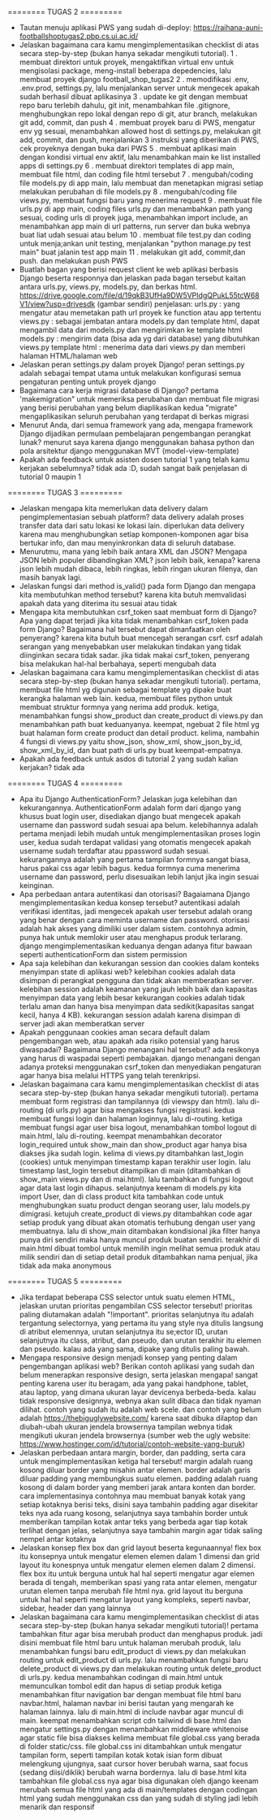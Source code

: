 ======== TUGAS 2 =========
- Tautan menuju aplikasi PWS yang sudah di-deploy: 
https://raihana-auni-footballshoptugas2.pbp.cs.ui.ac.id/
- Jelaskan bagaimana cara kamu mengimplementasikan checklist di atas secara step-by-step (bukan hanya sekadar mengikuti tutorial).
1 . membuat direktori untuk proyek, mengaktifkan virtual env untuk mengisolasi package, meng-install beberapa depedencies, lalu membuat proyek django football_shop_tugas2
2 . memodifikasi .env, .env.prod, settings.py, lalu menjalankan server untuk mengecek apakah sudah berhasil dibuat aplikasinya
3 . update ke git dengan membuat repo baru terlebih dahulu, git init, menambahkan file .gitignore, menghubungkan repo lokal dengan repo di git, atur branch, melakukan git add, commit, dan push
4 . membuat proyek baru di PWS, mengatur env yg sesuai, menambahkan allowed host di settings.py,  melakukan git add, commit, dan push, menjalankan 3 instruksi yang diberikan di PWS, cek proyeknya dengan buka dari PWS
5 . membuat aplikasi main dengan kondisi virtual env aktif, lalu menambahkan main ke list installed apps di settings.py
6 . membuat direktori templates di app main, membuat file html, dan coding file html tersebut
7 . mengubah/coding file models.py di app main, lalu membuat dan menetapkan migrasi setiap melakukan perubahan di file models.py
8 . mengubah/coding file views.py, membuat fungsi baru yang menerima request
9 . membuat file urls.py di app main, coding files urls.py dan menambahkan path yang sesuai, coding urls di proyek juga, menambahkan import include, an menambahkan app main di url patterns, run server dan buka webnya buat liat udah sesuai atau belum
10 . membuat file test.py dan coding untuk menja;ankan unit testing, menjalankan "python manage.py test main" buat jalanin test app main
11 . melakukan git add, commit,dan push. dan melakukan push PWS  
- Buatlah bagan yang berisi request client ke web aplikasi berbasis Django beserta responnya dan jelaskan pada bagan tersebut kaitan antara urls.py, views.py, models.py, dan berkas html.
https://drive.google.com/file/d/19qkB3UfHa9DW5VPIdgQPukL55tcW68V1/view?usp=drivesdk (gambar sendiri)
penjelasan:
urls.py : yang mengatur atau memetakan path url proyek ke function atau app tertentu
views.py : sebagai jembatan antara models.py dan template html, dapat mengambil data dari models.py dan mengirimkan ke template html
models.py : mengirim data (bisa ada yg dari database) yang dibutuhkan views.py
template html : menerima data dari views.py dan memberi halaman HTML/halaman web
- Jelaskan peran settings.py dalam proyek Django!
peran settings.py adalah sebagai tempat utama untuk melakukan konfigurasi semua pengaturan penting untuk proyek django
- Bagaimana cara kerja migrasi database di Django?
pertama 'makemigration" untuk memeriksa perubahan dan membuat file migrasi yang berisi perubahan yang belum diaplikasikan
kedua "migrate" mengaplikasikan seluruh perubahan yang terdapat di berkas migrasi 
- Menurut Anda, dari semua framework yang ada, mengapa framework Django dijadikan permulaan pembelajaran pengembangan perangkat lunak?
menurut saya karena django menggunakan bahasa python dan pola arsitektur django menggunakan MVT (model-view-template)
- Apakah ada feedback untuk asisten dosen tutorial 1 yang telah kamu kerjakan sebelumnya?
tidak ada :D, sudah sangat baik penjelasan di tutorial 0 maupin 1

======== TUGAS 3 =========
- Jelaskan mengapa kita memerlukan data delivery dalam pengimplementasian sebuah platform?
data delivery adalah proses transfer data dari satu lokasi ke lokasi lain. diperlukan data delivery karena mau menghubungkan setiap komponen-komponen agar bisa bertukar info, dan mau menyinkronkan data di seluruh database.
- Menurutmu, mana yang lebih baik antara XML dan JSON? Mengapa JSON lebih populer dibandingkan XML?
json lebih baik, kenapa? karena json lebih mudah dibaca, lebih ringkas, lebih ringan ukuran filenya, dan masih banyak lagi.
- Jelaskan fungsi dari method is_valid() pada form Django dan mengapa kita membutuhkan method tersebut?
karena kita butuh memvalidasi apakah data yang diterima itu sesuai atau tidak
- Mengapa kita membutuhkan csrf_token saat membuat form di Django? Apa yang dapat terjadi jika kita tidak menambahkan csrf_token pada form Django? Bagaimana hal tersebut dapat dimanfaatkan oleh penyerang?
karena kita butuh buat mencegah serangan csrf. csrf adalah serangan yang menyebabkan user melakukan tindakan yang tidak diinginkan secara tidak sadar. jika tidak makai csrf_token, penyerang bisa melakukan hal-hal berbahaya, seperti mengubah data 
- Jelaskan bagaimana cara kamu mengimplementasikan checklist di atas secara step-by-step (bukan hanya sekadar mengikuti tutorial).
pertama, membuat file html yg digunain sebagai template yg dipake buat kerangka halaman web lain. kedua, membuat files python untuk membuat struktur formnya yang nerima add produk. ketiga, menambahkan fungsi show_product dan create_product di views.py dan menambahkan path buat keduanyanya. keempat, ngebuat 2 file html yg buat halaman form create product dan detail product. kelima, nambahin 4 fungsi di views.py yaitu show_json, show_xml, show_json_by_id, show_xml_by_id, dan buat path di urls.py buat keempat-empatnya.
- Apakah ada feedback untuk asdos di tutorial 2 yang sudah kalian kerjakan?
tidak ada 

======== TUGAS 4 =========
- Apa itu Django AuthenticationForm? Jelaskan juga kelebihan dan kekurangannya.
AuthenticationForm adalah form dari django yang khusus buat login user, disediakan django buat mengecek apakah username dan password sudah sesuai apa belum. 
kelebihannya adalah pertama menjadi lebih mudah untuk mengimplementasikan proses login user, kedua sudah terdapat validasi yang otomatis mengecek apakah username sudah terdaftar atau ppassword sudah sesuai. 
kekurangannya adalah yang pertama tampilan formnya sangat biasa, harus pakai css agar lebih bagus. kedua formnya cuma menerima username dan password, perlu disesuaikan lebih lanjut jika ingin sesuai keinginan.
- Apa perbedaan antara autentikasi dan otorisasi? Bagaiamana Django mengimplementasikan kedua konsep tersebut?
autentikasi adalah verifikasi identitas, jadi mengecek apakah user tersebut adalah orang yang benar dengan cara meminta username dan password.
otorisasi adalah hak akses yang dimiliki user dalam sistem. contohnya admin, punya hak untuk memlokir user atau menghapus produk terlarang. 
django mengimplementasikan keduanya dengan adanya fitur bawaan seperti authenticationForm dan sistem permission 
- Apa saja kelebihan dan kekurangan session dan cookies dalam konteks menyimpan state di aplikasi web?
kelebihan cookies adalah data disimpan di perangkat pengguna dan tidak akan memberatkan server. kelebihan session adalah keamanan yang jauh lebih baik dan kapasitas menyimpan data yang lebih besar
kekurangan cookies adalah tidak terlalu aman dan hanya bisa menyimpan data sedikit(kapasitas sangat kecil, hanya 4 KB). kekurangan session adalah karena disimpan di server jadi akan memberatkan server
- Apakah penggunaan cookies aman secara default dalam pengembangan web, atau apakah ada risiko potensial yang harus diwaspadai? Bagaimana Django menangani hal tersebut?
ada resikonya yang harus di waspadai seperti pembajakan. django menangani dengan adanya proteksi menggunakan csrf_token dan menyediakan pengaturan agar hanya bisa melalui HTTPS yang telah terenkripsi.
- Jelaskan bagaimana cara kamu mengimplementasikan checklist di atas secara step-by-step (bukan hanya sekadar mengikuti tutorial).
pertama membuat form registrasi dan tampilannya (di viewspy dan html). lalu di-routing (di urls.py) agar bisa mengakses fungsi registrasi. kedua membuat fungsi login dan halaman loginnya, lalu di-routing. ketiga membuat fungsi agar user bisa logout, menambahkan tombol logout di main.html, lalu di-routing. keempat menambahkan decorator login_required untuk show_main dan show_product agar hanya bisa diakses jika sudah login. kelima di views.py ditambahkan last_login (cookies) untuk menyimpan timestamp kapan terakhir user login. lalu timestamp last_login tersebut ditampilkan di main (ditambahkan di show_main views.py dan di mai.html). lalu tambahkan di fungsi logout agar data last login dihapus. selanjutnya keenam di models.py kita import User, dan di class product kita tambahkan code untuk menghubungkan suatu product dengan seorang user, lalu models.py dimigrasi. ketujuh create_product di views.py ditambahkan code agar setiap produk yang dibuat akan otomatis terhubung dengan user yang membuatnya. lalu di show_main ditambakan kondisional jika filter hanya punya diri sendiri maka hanya muncul produk buatan sendiri. terakhir  di main.html dibuat tombol untuk memilih ingin melihat semua produk atau milik sendiri dan di setiap detail produk ditambahkan nama penjual, jika tidak ada maka anonymous

======== TUGAS 5 =========
- Jika terdapat beberapa CSS selector untuk suatu elemen HTML, jelaskan urutan prioritas pengambilan CSS selector tersebut!
prioritas paling diutamakan adalah "!important". prioritas selanjutnya itu adalah tergantung selectornya, yang pertama itu yang style nya ditulis langsung di atribut elemennya, urutan selanjutnya itu se;ector ID, urutan selanjutnya itu class, atribut, dan pseudo, dan urutan terakhir itu elemen dan pseudo. kalau ada yang sama, dipake yang ditulis paling bawah.
- Mengapa responsive design menjadi konsep yang penting dalam pengembangan aplikasi web? Berikan contoh aplikasi yang sudah dan belum menerapkan responsive design, serta jelaskan mengapa!
sangat penting karena user itu beragam, ada yang pakai handphone, tablet, atau laptop, yang dimana ukuran layar devicenya berbeda-beda. kalau tidak responsive designnya, webnya akan sulit dibaca dan tidak nyaman dilihat. contoh yang sudah itu adalah web scele. dan contoh yang belum adalah https://thebiguglywebsite.com/ karena saat dibuka dilaptop dan diubah-ubah ukuran jendela browsernya tampilan webnya tidak mengikuti ukuran jendela browsernya (sumber web the ugly website: https://www.hostinger.com/id/tutorial/contoh-website-yang-buruk)
- Jelaskan perbedaan antara margin, border, dan padding, serta cara untuk mengimplementasikan ketiga hal tersebut!
margin adalah ruang kosong diluar border yang misahin antar elemen. border adalah garis diluar padding yang membungkus suatu elemen. padding adalah ruang kosong di dalam border yang memberi jarak antara konten dan border. cara implementasinya contohnya mau membuat banyak kotak yang setiap kotaknya berisi teks, disini saya tambahin padding agar disekitar teks nya ada ruang kosong, selanjutnya saya tambahin border untuk memberikan tampilan kotak antar teks yang berbeda agar tiap kotak terlihat dengan jelas, selanjutnya saya tambahin margin agar tidak saling nempel antar kotaknya
- Jelaskan konsep flex box dan grid layout beserta kegunaannya!
flex box itu konsepnya untuk mengatur elemen elemen dalam 1 dimensi dan grid layout itu konespnya untuk mengatur elemen elemen dalam 2 dimensi. flex box itu untuk berguna untuk hal hal seperti mengatur agar elemen berada di tengah, memberikan spasi yang rata antar elemen, mengatur urutan elemen tanpa merubah file html nya. grid layout itu berguna untuk hal hal seperti mengatur layout yang kompleks, seperti navbar, sidebar, header dan yang lainnya
- Jelaskan bagaimana cara kamu mengimplementasikan checklist di atas secara step-by-step (bukan hanya sekadar mengikuti tutorial)!
pertama tambahkan fitur agar bisa merubah product dan menghapus produk. jadi disini membuat file html baru untuk halaman merubah produk, lalu menambahkan fungsi baru edit_product di views.py dan melakukan routing untuk edit_product di urls.py. lalu menambahkan fungsi baru delete_product di views.py dan melakukan routing untuk delete_product di urls.py.
kedua menambahkan codingan di main.html untuk memunculkan tombol edit dan hapus di setiap produk
ketiga menambahkan fitur navigation bar dengan membuat file html baru navbar.html, halaman navbar ini berisi tautan yang mengarah ke halaman lainnya. lalu di main.html di include navbar agar muncul di main.
keempat menambahkan script cdn tailwind di base.html dan mengatur settings.py dengan menambahkan middleware whitenoise agar static file bisa diakses
kelima membuat file global.css yang berada di folder static/css. file global.css ini ditambahkan untuk mengatur tampilan form, seperti tampilan kotak kotak isian form dibuat melengkung ujungnya, saat cursor hover berubah warna, saat focus (sedang diisi/diklik) berubah warna bordernya. lalu di base.html kita tambahkan file global.css nya agar bisa digunakan oleh django
keenam merubah semua file html yang ada di main/templates dengan codingan html yang sudah menggunakan css dan yang sudah di styling jadi lebih menarik dan responsif